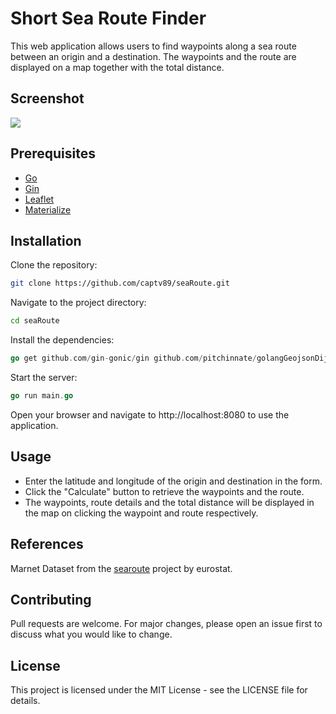 # Short Sea Route Finder

This web application allows users to find waypoints along a sea route between an origin and a destination. The waypoints and the route are displayed on a map together with the total distance.

## Screenshot
![](https://i.ibb.co/7K9jW90/Screenshot-2023-01-01-at-00-07-23.png)

## Prerequisites
- [Go](https://go.dev/)
- [Gin](https://gin-gonic.com/)
- [Leaflet](https://leafletjs.com/)
- [Materialize](https://materializecss.com/)

## Installation

Clone the repository:

```bash
git clone https://github.com/captv89/seaRoute.git
```

Navigate to the project directory:

```bash
cd seaRoute
```

Install the dependencies:

```go
go get github.com/gin-gonic/gin github.com/pitchinnate/golangGeojsonDijkstra github.com/kellydunn/golang-geo
```


Start the server:
```go
go run main.go
```

Open your browser and navigate to http://localhost:8080 to use the application.

## Usage

- Enter the latitude and longitude of the origin and destination in the form.
- Click the "Calculate" button to retrieve the waypoints and the route.
- The waypoints, route details and the total distance will be displayed in the map on clicking the waypoint and route respectively.

## References
Marnet Dataset from the [searoute](https://github.com/eurostat/searoute) project by eurostat.

## Contributing
Pull requests are welcome. For major changes, please open an issue first to discuss what you would like to change.

## License
This project is licensed under the MIT License - see the LICENSE file for details.